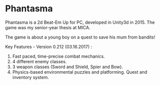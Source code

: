# Phantasma
Phantasma is a 2d Beat-Em Up for PC, developed in Unity3d in 2015.
The game was my senior-year thesis at MICA.

The game is about a young boy on a quest to save his mum from bandits!

Key Features - Version 0.212 (03.16.2017) :
1. Fast paced, time-precise combat mechanics.
2. 4 different enemy classes.
3. 3 weapon classes (Sword and Shield, Spier and Bow).
4. Physics-based environmental puzzles and platforming.
Quest and inventory system.
